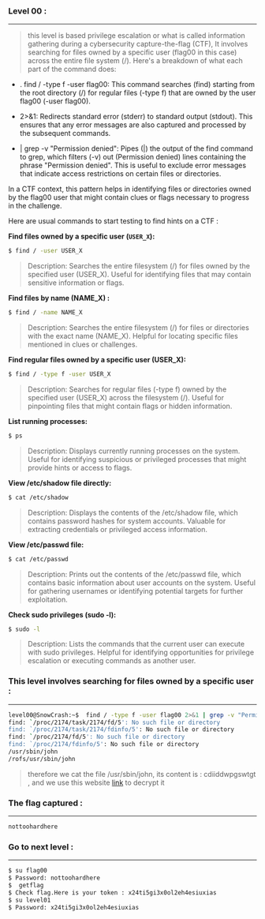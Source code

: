 ### Level 00 :

---

> this level is based privilege escalation or what is called information gathering during a cybersecurity capture-the-flag (CTF), It involves searching for files owned by a specific user (flag00 in this case) across the entire file system (/). Here's a breakdown of what each part of the command does:

* . find / -type f -user flag00: This command searches (find) starting from the root directory (/) for regular files (-type f) that are owned by the user flag00 (-user flag00).

* 2>&1: Redirects standard error (stderr) to standard output (stdout). This ensures that any error messages are also captured and processed by the subsequent commands.

*   | grep -v "Permission denied": Pipes (|) the output of the find command to grep, which filters (-v) out (Permission denied) lines containing the phrase "Permission denied". This is useful to exclude error messages that indicate access restrictions on certain files or directories.

In a CTF context, this pattern helps in identifying files or directories owned by the flag00 user that might contain clues or flags necessary to progress in the challenge.

Here are usual commands to start testing to find hints on a CTF :

**Find files owned by a specific user (`USER_X`):**
   ```bash
   $ find / -user USER_X
```
> Description: Searches the entire filesystem (/) for files owned by the specified user (USER_X). Useful for identifying files that may contain sensitive information or flags.

**Find files by name (NAME_X) :**
```bash
$ find / -name NAME_X
```

> Description: Searches the entire filesystem (/) for files or directories with the exact name (NAME_X). Helpful for locating specific files mentioned in clues or challenges.

**Find regular files owned by a specific user (USER_X):**
```bash
$ find / -type f -user USER_X
```

> Description: Searches for regular files (-type f) owned by the specified user (USER_X) across the filesystem (/). Useful for pinpointing files that might contain flags or hidden information.

**List running processes:**

```bash
$ ps
```

> Description: Displays currently running processes on the system. Useful for identifying suspicious or privileged processes that might provide hints or access to flags.

**View /etc/shadow file directly:**
```bash
$ cat /etc/shadow
```

> Description: Displays the contents of the /etc/shadow file, which contains password hashes for system accounts. Valuable for extracting credentials or privileged access information.

**View /etc/passwd file:**
```bash
$ cat /etc/passwd
```

> Description: Prints out the contents of the /etc/passwd file, which contains basic information about user accounts on the system. Useful for gathering usernames or identifying potential targets for further exploitation.

**Check sudo privileges (sudo -l):**
```bash
$ sudo -l
```
> Description: Lists the commands that the current user can execute with sudo privileges. Helpful for identifying opportunities for privilege escalation or executing commands as another user.


### This level involves searching for files owned by a specific user :

---

```bash
level00@SnowCrash:~$  find / -type f -user flag00 2>&1 | grep -v "Permission denied"
find: `/proc/2174/task/2174/fd/5': No such file or directory
find: `/proc/2174/task/2174/fdinfo/5': No such file or directory
find: `/proc/2174/fd/5': No such file or directory
find: `/proc/2174/fdinfo/5': No such file or directory
/usr/sbin/john
/rofs/usr/sbin/john

```

> therefore we cat the file /usr/sbin/john, its content is : cdiiddwpgswtgt , and we use this website [link](https://www.cachesleuth.com/multidecoder/) to decrypt it


### The flag captured :

---

```bash
nottoohardhere
```

### Go to next level :

---

```bash
$ su flag00
$ Password: nottoohardhere
$  getflag
$ Check flag.Here is your token : x24ti5gi3x0ol2eh4esiuxias 
$ su level01
$ Password: x24ti5gi3x0ol2eh4esiuxias
```